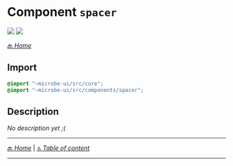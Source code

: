 # Component `spacer`

![](https://img.shields.io/badge/CSS_size-5.6_KB-blue)
![](https://img.shields.io/badge/gzip-862_B-magenta)



[🔙 _Home_](./index.md)



## Import

```scss
@import "~microbe-ui/src/core";
@import "~microbe-ui/src/components/spacer";
```

## Description

_No description yet ;(_


---

[🔙 _Home_](./index.md) | [🔝 _Table of content_](#component-spacer)

---

